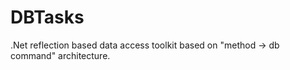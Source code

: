 DBTasks
=======

.Net reflection based data access toolkit based on "method -> db command" architecture.
